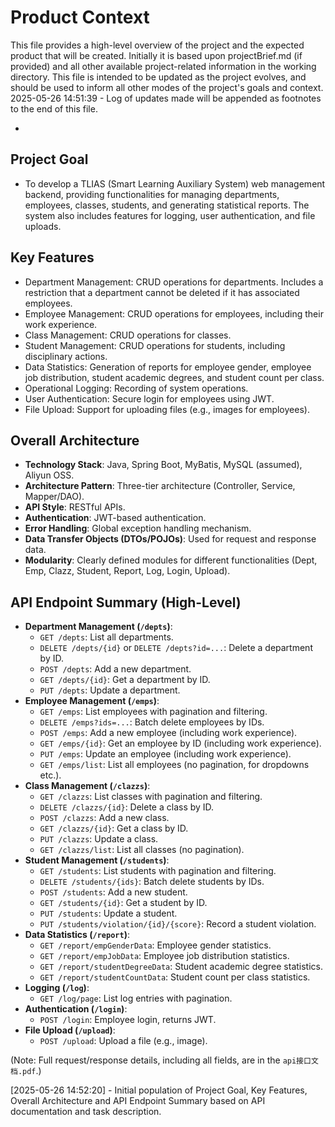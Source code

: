 # Product Context

This file provides a high-level overview of the project and the expected product that will be created. Initially it is based upon projectBrief.md (if provided) and all other available project-related information in the working directory. This file is intended to be updated as the project evolves, and should be used to inform all other modes of the project's goals and context.
2025-05-26 14:51:39 - Log of updates made will be appended as footnotes to the end of this file.

*

## Project Goal

*   To develop a TLIAS (Smart Learning Auxiliary System) web management backend, providing functionalities for managing departments, employees, classes, students, and generating statistical reports. The system also includes features for logging, user authentication, and file uploads.

## Key Features

*   Department Management: CRUD operations for departments. Includes a restriction that a department cannot be deleted if it has associated employees.
*   Employee Management: CRUD operations for employees, including their work experience.
*   Class Management: CRUD operations for classes.
*   Student Management: CRUD operations for students, including disciplinary actions.
*   Data Statistics: Generation of reports for employee gender, employee job distribution, student academic degrees, and student count per class.
*   Operational Logging: Recording of system operations.
*   User Authentication: Secure login for employees using JWT.
*   File Upload: Support for uploading files (e.g., images for employees).

## Overall Architecture

*   **Technology Stack**: Java, Spring Boot, MyBatis, MySQL (assumed), Aliyun OSS.
*   **Architecture Pattern**: Three-tier architecture (Controller, Service, Mapper/DAO).
*   **API Style**: RESTful APIs.
*   **Authentication**: JWT-based authentication.
*   **Error Handling**: Global exception handling mechanism.
*   **Data Transfer Objects (DTOs/POJOs)**: Used for request and response data.
*   **Modularity**: Clearly defined modules for different functionalities (Dept, Emp, Clazz, Student, Report, Log, Login, Upload).

## API Endpoint Summary (High-Level)

*   **Department Management (`/depts`)**:
    *   `GET /depts`: List all departments.
    *   `DELETE /depts/{id}` or `DELETE /depts?id=...`: Delete a department by ID.
    *   `POST /depts`: Add a new department.
    *   `GET /depts/{id}`: Get a department by ID.
    *   `PUT /depts`: Update a department.
*   **Employee Management (`/emps`)**:
    *   `GET /emps`: List employees with pagination and filtering.
    *   `DELETE /emps?ids=...`: Batch delete employees by IDs.
    *   `POST /emps`: Add a new employee (including work experience).
    *   `GET /emps/{id}`: Get an employee by ID (including work experience).
    *   `PUT /emps`: Update an employee (including work experience).
    *   `GET /emps/list`: List all employees (no pagination, for dropdowns etc.).
*   **Class Management (`/clazzs`)**:
    *   `GET /clazzs`: List classes with pagination and filtering.
    *   `DELETE /clazzs/{id}`: Delete a class by ID.
    *   `POST /clazzs`: Add a new class.
    *   `GET /clazzs/{id}`: Get a class by ID.
    *   `PUT /clazzs`: Update a class.
    *   `GET /clazzs/list`: List all classes (no pagination).
*   **Student Management (`/students`)**:
    *   `GET /students`: List students with pagination and filtering.
    *   `DELETE /students/{ids}`: Batch delete students by IDs.
    *   `POST /students`: Add a new student.
    *   `GET /students/{id}`: Get a student by ID.
    *   `PUT /students`: Update a student.
    *   `PUT /students/violation/{id}/{score}`: Record a student violation.
*   **Data Statistics (`/report`)**:
    *   `GET /report/empGenderData`: Employee gender statistics.
    *   `GET /report/empJobData`: Employee job distribution statistics.
    *   `GET /report/studentDegreeData`: Student academic degree statistics.
    *   `GET /report/studentCountData`: Student count per class statistics.
*   **Logging (`/log`)**:
    *   `GET /log/page`: List log entries with pagination.
*   **Authentication (`/login`)**:
    *   `POST /login`: Employee login, returns JWT.
*   **File Upload (`/upload`)**:
    *   `POST /upload`: Upload a file (e.g., image).

(Note: Full request/response details, including all fields, are in the `api接口文档.pdf`.)

[2025-05-26 14:52:20] - Initial population of Project Goal, Key Features, Overall Architecture and API Endpoint Summary based on API documentation and task description.